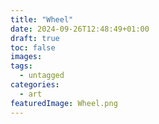 ```yaml
---
title: "Wheel"
date: 2024-09-26T12:48:49+01:00
draft: true
toc: false
images:
tags:
  - untagged
categories:
  - art
featuredImage: Wheel.png
---
```


